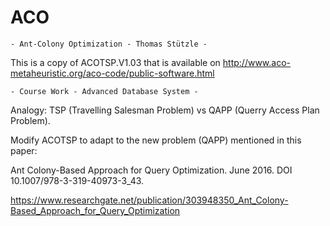 # ACO
    - Ant-Colony Optimization - Thomas Stützle -

This is a copy of ACOTSP.V1.03 that is available on http://www.aco-metaheuristic.org/aco-code/public-software.html 

    - Course Work - Advanced Database System -
Analogy: TSP (Travelling Salesman Problem) vs QAPP (Querry Access Plan Problem).

Modify ACOTSP to adapt to the new problem (QAPP) mentioned in this paper:

Ant Colony-Based Approach for Query Optimization. June 2016. DOI 10.1007/978-3-319-40973-3_43.

https://www.researchgate.net/publication/303948350_Ant_Colony-Based_Approach_for_Query_Optimization
